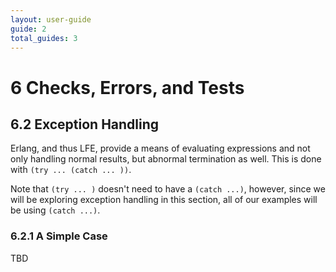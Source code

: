 ```yaml
---
layout: user-guide
guide: 2
total_guides: 3
---
```

# 6 Checks, Errors, and Tests

## 6.2 Exception Handling

Erlang, and thus LFE, provide a means of evaluating expressions and not only
handling normal results, but abnormal termination as well. This is done with
```(try ... (catch ... ))```.

Note that ```(try ... )``` doesn't need to have a ```(catch ...)```, however,
since we will be exploring exception handling in this section, all of our
examples will be using ```(catch ...)```.

### 6.2.1 A Simple Case

TBD
